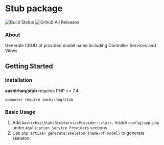 # Stub package

![Build Status](https://travis-ci.org/AashirHaq/stub.png?branch=master)  ![Github All Releases](https://img.shields.io/github/downloads/aashirhaq/stub/total.svg)

### About
Generate CRUD of provided model name including Controller Services and Views

## Getting Started

### Installation

**aashirhaq/stub** requires PHP >= 7.4.

```shell
composer require aashirhaq/stub
```
### Basic Usage

1. Add `Aashirhaq\Stub\StubServiceProvider::class,` inside `config/app.php` under `Application Service Providers` sections.
2. Use ``` php artisan generate:skeleton {name-of-model} ``` to generate skeleton.
